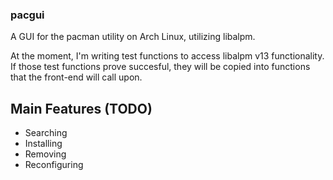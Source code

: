### pacgui
A GUI for the pacman utility on Arch Linux, utilizing
libalpm.

At the moment, I'm writing test functions to access libalpm v13
functionality. If those test functions prove succesful, they will
be copied into functions that the front-end will call upon.

## Main Features (TODO)
- Searching
- Installing
- Removing
- Reconfiguring
